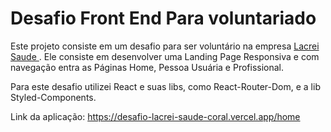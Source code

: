 # Desafio Front End Para voluntariado 

Este projeto consiste em um desafio para ser voluntário na empresa <a href=""> Lacrei Saude <a/>. Ele consiste em desenvolver uma Landing Page Responsiva e com navegação entra as Páginas Home, Pessoa Usuária e Profissional.

Para este desafio utilizei React e suas libs, como React-Router-Dom, e a lib Styled-Components.

Link da aplicação: https://desafio-lacrei-saude-coral.vercel.app/home
